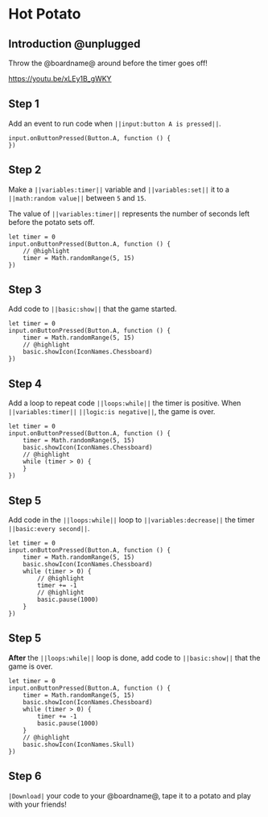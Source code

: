 # Hot Potato

## Introduction @unplugged

Throw the @boardname@ around before the timer goes off!

https://youtu.be/xLEy1B_gWKY

## Step 1

Add an event to run code when ``||input:button A is pressed||``.

```blocks
input.onButtonPressed(Button.A, function () {
})
```

## Step 2

Make a ``||variables:timer||`` variable and ``||variables:set||`` it to 
a ``||math:random value||`` between ``5`` and ``15``.

The value of ``||variables:timer||`` represents the number of seconds left before the potato sets off.

```blocks
let timer = 0
input.onButtonPressed(Button.A, function () {
    // @highlight
    timer = Math.randomRange(5, 15)
})
```

## Step 3

Add code to ``||basic:show||`` that the game started.

```blocks
let timer = 0
input.onButtonPressed(Button.A, function () {
    timer = Math.randomRange(5, 15)
    // @highlight
    basic.showIcon(IconNames.Chessboard)
})
```

## Step 4

Add a loop to repeat code ``||loops:while||`` the timer is positive. When ``||variables:timer||`` ``||logic:is negative||``, the game is over.


```blocks
let timer = 0
input.onButtonPressed(Button.A, function () {
    timer = Math.randomRange(5, 15)
    basic.showIcon(IconNames.Chessboard)
    // @highlight
    while (timer > 0) {
    }
})
```

## Step 5

Add code in the ``||loops:while||`` loop to ``||variables:decrease||`` the timer ``||basic:every second||``.

```blocks
let timer = 0
input.onButtonPressed(Button.A, function () {
    timer = Math.randomRange(5, 15)
    basic.showIcon(IconNames.Chessboard)
    while (timer > 0) {
        // @highlight
        timer += -1
        // @highlight
        basic.pause(1000)
    }
})
```

## Step 5

**After** the ``||loops:while||`` loop is done, add code to ``||basic:show||`` that the game is over.

```blocks
let timer = 0
input.onButtonPressed(Button.A, function () {
    timer = Math.randomRange(5, 15)
    basic.showIcon(IconNames.Chessboard)
    while (timer > 0) {
        timer += -1
        basic.pause(1000)
    }
    // @highlight
    basic.showIcon(IconNames.Skull)
})
```

## Step 6

`|Download|` your code to your @boardname@, tape it to a potato and play with your friends!